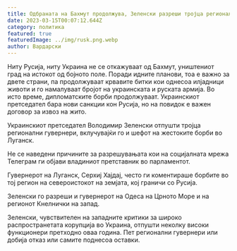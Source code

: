 ```yaml
---
title: Одбраната на Бахмут продолжува, Зеленски разреши тројца регионални гувернери
date: 2023-03-15T00:07:12.644Z
category: политика
featured: true
featuredImage: ../img/rusk.png.webp
author: Вардарски
---
```


Ниту Русија, ниту Украина не се откажуваат од Бахмут, уништениот град на истокот од бојното поле. Поради идните планови, тоа е важно за двете страни, па продолжуваат крвавите битки кои однесоа илјадници животи и го намалуваат бројот на украинската и руската армија. Во исто време, дипломатските борби продолжуваат. Украинскиот претседател бара нови санкции кон Русија, но на повидок е важен договор за извоз на жито.

Украинскиот претседател Володимир Зеленски отпушти тројца регионални гувернери, вклучувајќи го и шефот на жестоките борби во Луганск.

Не се наведени причините за разрешувањата кои на социјалната мрежа Телеграм ги објави владиниот претставник во парламентот.

Гувернерот на Луганск, Серхиј Хајдај, често ги коментираше борбите во тој регион на североистокот на земјата, кој граничи со Русија.

Зеленски го разреши и гувернерот на Одеса на Црното Море и на регионот Кнелнички на запад.

Зеленски, чувствителен на западните критики за широко распространетата корупција во Украина, отпушти неколку високи функционери претходно оваа година. Пет регионални гувернери или добија отказ или самите поднесоа оставки.

